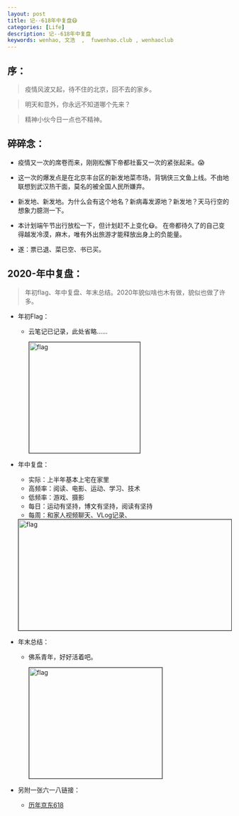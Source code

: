 ```yaml
---
layout: post
title: 记--618年中复盘😷
categories: [Life]
description: 记--618年中复盘
keywords: wenhao, 文浩  ,  fuwenhao.club , wenhaoclub 
---
```



## 序：
> 疫情风波又起，待不住的北京，回不去的家乡。

> 明天和意外，你永远不知道哪个先来？

> 精神小伙今日一点也不精神。

##  碎碎念：
- 疫情又一次的席卷而来，刚刚松懈下帝都社畜又一次的紧张起来。😱
- 这一次的爆发点是在北京丰台区的新发地菜市场，背锅侠三文鱼上线。不由地联想到武汉热干面，莫名的被全国人民所嫌弃。
- 新发地、新发地。为什么会有这个地名？新病毒发源地？新发地？天马行空的想象力臆测一下。

- 本计划端午节出行放松一下，但计划赶不上变化😷。  在帝都待久了的自己变得越发冷漠，麻木，唯有外出旅游才能释放出身上的负能量。 

- 遂：票已退、菜已空、书已买。

## 2020-年中复盘：

> 年初flag、年中复盘、年末总结。2020年貌似啥也木有做，貌似也做了许多。

- 年初Flag：
	- 云笔记已记录，此处省略……

		<img src="https://cdn.jsdelivr.net/gh/wenhaoclub/blog-assets/images/Life/fun/IMG_0484.JPG" alt="flag" width="250" height="250" border="1">

- 年中复盘：
	- 实际：上半年基本上宅在家里
	- 高频率：阅读、电影、运动、学习、技术
	- 低频率：游戏、摄影
	- 每日：运动有坚持，博文有坚持，阅读有坚持
	- 每周：和家人视频聊天、VLog记录、
	<img src="https://cdn.jsdelivr.net/gh/wenhaoclub/blog-assets/images/Life/fun/IMG_0499.JPG" alt="flag" width="700" height="250" border="1">

- 年末总结：
	- 佛系青年，好好活着吧。

		<img src="https://cdn.jsdelivr.net/gh/wenhaoclub/blog-assets/images/Life/fun/IMG_0492.JPG" alt="flag" width="300" height="250" border="1">


- 另附一张六一八链接：
	- <a  href="https://baike.baidu.com/item/%E4%BA%AC%E4%B8%9C618/12031437?fr=aladdin" target="_blank">历年京东618</a>